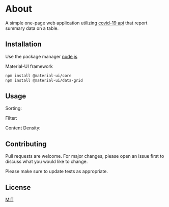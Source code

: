 # About
A simple one-page web application utilizing [covid-19 api](https://covid19api.com/) that report summary data on a table.

## Installation

Use the package manager [node.js](https://nodejs.org/en/) 

Material-UI framework 

```bash
npm install @material-ui/core
npm install @material-ui/data-grid
```

## Usage

Sorting:

Filter:

Content Density:

## Contributing
Pull requests are welcome. For major changes, please open an issue first to discuss what you would like to change.

Please make sure to update tests as appropriate.

## License
[MIT](https://choosealicense.com/licenses/mit/)
